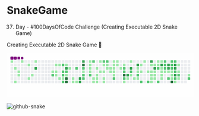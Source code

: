 # SnakeGame
37. Day - #100DaysOfCode Challenge (Creating Executable 2D Snake Game)

Creating Executable 2D Snake Game 🐍

![](https://raw.githubusercontent.com/Platane/snk/output/github-contribution-grid-snake.gif)

<picture>
  <source media="(prefers-color-scheme: dark)" srcset="[(https://raw.githubusercontent.com/Platane/snk/output/github-contribution-grid-snake.gif)]" />
  <img alt="github-snake" src="[https://raw.githubusercontent.com/Platane/snk/output/github-contribution-grid-snake.gif]" />
</picture>


